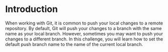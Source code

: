 # Introduction

When working with Git, it is common to push your local changes to a remote repository. By default, Git will push your changes to a branch with the same name as your local branch. However, sometimes you may want to push your changes to a different branch. In this challenge, you will learn how to set the default push branch name to the name of the current local branch.
